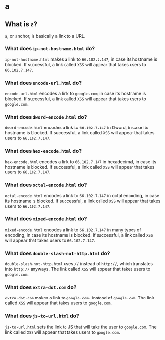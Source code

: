 # <code>a</code>
## What is <code>a</code>?
<code>a</code>, or <code>a</code>nchor, is basically a link to a URL.
### What does <code>ip-not-hostname.html</code> do?
<code>ip-not-hostname.html</code> makes a link to <code>66.102.7.147</code>, in case its hostname is blocked. If successful, a link called <code>XSS</code> will appear that takes users to <code>66.102.7.147</code>.
### What does <code>encode-url.html</code> do?
<code>encode-url.html</code> encodes a link to <code>google.com</code>, in case its hostname is blocked. If successful, a link called <code>XSS</code> will appear that takes users to <code>google.com</code>.
### What does <code>dword-encode.html</code> do?
<code>dword-encode.html</code> encodes a link to <code>66.102.7.147</code> in Dword, in case its hostname is blocked. If successful, a link called <code>XSS</code> will appear that takes users to <code>66.102.7.147</code>.
### What does <code>hex-encode.html</code> do?
<code>hex-encode.html</code> encodes a link to <code>66.102.7.147</code> in hexadecimal, in case its hostname is blocked. If successful, a link called <code>XSS</code> will appear that takes users to <code>66.102.7.147</code>.
### What does <code>octal-encode.html</code> do?
<code>octal-encode.html</code> encodes a link to <code>66.102.7.147</code> in octal encoding, in case its hostname is blocked. If successful, a link called <code>XSS</code> will appear that takes users to <code>66.102.7.147</code>.
### What does <code>mixed-encode.html</code> do?
<code>mixed-encode.html</code> encodes a link to <code>66.102.7.147</code> in many types of encoding, in case its hostname is blocked. If successful, a link called <code>XSS</code> will appear that takes users to <code>66.102.7.147</code>.
### What does <code>double-slash-not-http.html</code> do?
<code>double-slash-not-http.html</code> uses <code>//</code> instead of <code>http://</code>, which translates into <code>http://</code> anyways. The link called <code>XSS</code> will appear that takes users to <code>google.com</code>.
### What does <code>extra-dot.com</code> do?
<code>extra-dot.com</code> makes a link to <code>google.com.</code> instead of <code>google.com</code>. The link called <code>XSS</code> will appear that takes users to <code>google.com</code>.
### What does <code>js-to-url.html</code> do?
<code>js-to-url.html</code> sets the link to JS that will take the user to <code>google.com</code>. The link called <code>XSS</code> will appear that takes users to <code>google.com</code>.
